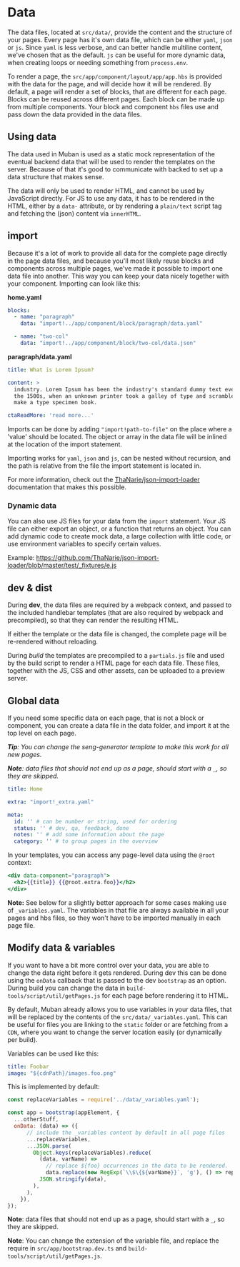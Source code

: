 # Data

The data files, located at `src/data/`, provide the content and the structure of your pages.
Every page has it's own data file, which can be either `yaml`, `json` or `js`.
Since `yaml` is less verbose, and can better handle multiline content, we've chosen
that as the default. `js` can be useful for more dynamic data, when creating loops or needing
something from `process.env`.

To render a page, the `src/app/component/layout/app/app.hbs` is provided with the data for the page,
and will decide how it will be rendered.
By default, a page will render a set of blocks, that are different for each page.
Blocks can be reused across different pages. Each block can be made up from multiple
components. Your block and component `hbs` files use and pass down the data provided
in the data files.

## Using data

The data used in Muban is used as a static mock representation of the eventual backend data that
will be used to render the templates on the server. Because of that it's good to communicate
with backed to set up a data structure that makes sense.

The data will only be used to render HTML, and cannot be used by JavaScript directly.
For JS to use any data, it has to be rendered in the HTML, either by a `data-` attribute,
or by rendering a `plain/text` script tag and fetching the (json) content via `innerHTML`.

## import

Because it's a lot of work to provide all data for the complete page directly in the page data files,
and because you'll most likely reuse blocks and components across multiple pages,
we've made it possible to import one data file into another. This way you can keep your
data nicely together with your component. Importing can look like this:

**home.yaml**
```yaml
blocks:
  - name: "paragraph"
    data: "import!../app/component/block/paragraph/data.yaml"

  - name: "two-col"
    data: "import!../app/component/block/two-col/data.json"
```

**paragraph/data.yaml**
```yaml
title: What is Lorem Ipsum?

content: >
  industry. Lorem Ipsum has been the industry's standard dummy text ever since
  the 1500s, when an unknown printer took a galley of type and scrambled it to
  make a type specimen book.

ctaReadMore: 'read more...'
```

Imports can be done by adding `"import!path-to-file"` on the place where a 'value'
should be located. The object or array in the data file will be inlined at the
location of the import statement.

Importing works for `yaml`, `json` and `js`, can be nested without recursion, and
the path is relative from the file the import statement is located in.

For more information, check out the [ThaNarie/json-import-loader](https://github.com/ThaNarie/json-import-loader)
documentation that makes this possible.

### Dynamic data

You can also use JS files for your data from the `import` statement. Your JS file
can either export an object, or a function that returns an object. You can add dynamic
code to create mock data, a large collection with little code, or use environment variables
to specify certain values.

Example: https://github.com/ThaNarie/json-import-loader/blob/master/test/_fixtures/e.js

## dev & dist

During **dev**, the data files are required by a webpack context, and passed to the included
handlebar templates (that are also required by webpack and precompiled), so that they
can render the resulting HTML.

If either the template or the data file is changed, the complete page will be re-rendered
without reloading.

During *build* the templates are precompiled to a `partials.js` file and used by the
build script to render a HTML page for each data file. These files, together with the
JS, CSS and other assets, can be uploaded to a preview server.

## Global data

If you need some specific data on each page, that is not a block or component, you can
create a data file in the data folder, and import it at the top level on each page.

_**Tip**: You can change the seng-generator template to make this work for all new pages._

_**Note**: data files that should not end up as a page, should start with a `_`, so they are skipped._

```yaml
title: Home

extra: "import!_extra.yaml"

meta:
  id: '' # can be number or string, used for ordering
  status: '' # dev, qa, feedback, done
  notes: '' # add some information about the page
  category: '' # to group pages in the overview
```

In your templates, you can access any page-level data using the `@root` context:
```hbs
<div data-component="paragraph">
  <h2>{{title}} {{@root.extra.foo}}</h2>
</div>
```

**Note:** See below for a slightly better approach for some cases making use of `_variables.yaml`.
The variables in that file are always available in all your pages and hbs files, so they won't have
to be imported manually in each page file.

## Modify data & variables

If you want to have a bit more control over your data, you are able to change the data
right before it gets rendered. During dev this can be done using the `onData` callback
that is passed to the dev `bootstrap` as an option. During build you can change the data
in `build-tools/script/util/getPages.js` for each page before rendering it to HTML.

By default, Muban already allows you to use variables in your data files, that will be
replaced by the contents of the `src/data/_variables.yaml`. This can be useful for
files you are linking to the `static` folder or are fetching from a `CDN`, where you want
to change the server location easily (or dynamically per build).

Variables can be used like this:
```yaml
title: Foobar
image: "${cdnPath}/images.foo.png"
```

This is implemented by default:
```js
const replaceVariables = require('../data/_variables.yaml');

const app = bootstrap(appElement, {
  ...otherStuff,
  onData: (data) => ({
      // include the _variables content by default in all page files
      ...replaceVariables,
      ...JSON.parse(
        Object.keys(replaceVariables).reduce(
          (data, varName) =>
            // replace ${foo} occurrences in the data to be rendered.
            data.replace(new RegExp(`\\$\{${varName}}`, 'g'), () => replaceVariables[varName]),
          JSON.stringify(data),
        ),
      ),
    }),
});
```

**Note**: data files that should not end up as a page, should start with a `_`, so they are skipped.

**Note**: You can change the extension of the variable file, and replace the require in
`src/app/bootstrap.dev.ts` and `build-tools/script/util/getPages.js`.

